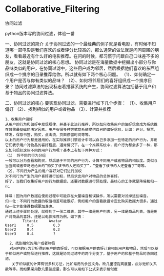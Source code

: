 # Collaborative_Filtering
协同过滤

python版本写的协同过滤，体验一番

一、协同过滤的简介
  关于协同过滤的一个最经典的例子就是看电影，有时候不知道哪一部电影是我们喜欢的或者评分比较高的，那么通常的做法就是问问周围的朋友，看看最近有什么好的电影推荐。在问的时候，都习惯于问跟自己口味差不多的朋友，这就是协同过滤的核心思想。
  协同过滤是在海量数据中挖掘出小部分与你品味类似的用户，在协同过滤中，这些用户成为邻居，然后根据他们喜欢的东西组织成一个排序的目录推荐给你。所以就有如下两个核心问题。
  （1）、如何确定一个用户是否与你有类似的品味？
  （2）、如何将邻居们的喜好组织成一个排序目录？
  协同过滤算法的出现标志着推荐系统的产生，协同过滤算法包括基于用户和基于物品的协同过滤算法。
  
  二、协同过滤的核心
    要实现协同过滤，需要进行如下几个步骤：
    （1）、收集用户偏好
    （2）、找到相似的用户或者物品
    （3）、计算并推荐
    
    1、收集用户偏好
    从用户的行为和偏好中发现规律，并基于此进行推荐，所以如何收集用户的偏好信息成为系统推荐效果最基础的决定因素。用户有很多种方式向系统提供自己的偏好信息，比如：评分，投票，转发，保存书签，购买，点击流，页面停留时间等等。
    以上的用户行为都是通用的，在实际推荐引擎设计中可以自己多添加一些特定的用户行为，并用它们表示用户对物品的喜好程度，通常情况下，在一个推荐系统中，用户行为都会多于一种，那么如何组织这些不同的用户行为呢？基本上有如下两种方式：
    （1） 将不同的行为分组
    一般可以分为查看和购买，然后基于不同的用户行为，计算不同用户或者物品的相似度。类似与当当网或者亚马逊给出的“购买了该书的人还购买了”，“查看了该书的人还查看了”等等。
    （2）、不同行为产生的用户喜好对它们进行加权
    对不同行为产生的用户喜好进行加权，然后求出用户对物品的总体喜好。
    好了，当我们收集好用户的行为数据后，还要对数据进行预处理，最核心的工作就是降噪和归一化。
    
    降噪：因为用户数据在使用过程中可能存在大量噪音和误操作，所以需要对滤掉这些噪音。
    归一化：不同行为数据的取值相差可能很好，例如用户的查看数据肯定比购买数据大很多。通过归一化才能使得数据更加准确。
    通过上述步骤的处理，就得到了一张二维表，其中一维是用户列表，另一维是商品列表，值是用户对商品的喜好。还是以电影推荐为例，如下表：
            Titanic     Avatar
    User1     0.5         0.3
    User2     0.4         0.3
    User3     0.4         ?
    
      2、找到相似的用户或者物品
      对用户的行为分析得到用户的喜好后，可以根据用户的喜好计算相似用户和物品，然后可以基于相似用户或物品进行推荐，这就是协同过滤中的两个分支了，基于用户的和基于物品的协同过滤。
       关于相似度的计算有很多种方法，比如常用的余弦夹角，欧几里德距离度量，皮尔逊相关系数等等。而如果采用欧几里德度量，那么可以用如下公式来表示相似度

 

          
